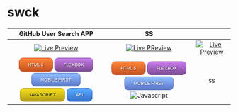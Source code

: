 # swck

| GitHub User Search APP | SS  |  |
|:-:|:-:|:-:|
| [![Live Preview](https://raw.githubusercontent.com/swckd/GitHub-user-search-app/gh-pages/assets/screenshot.jpg)](https://github.com/swckd/GitHub-user-search-app?tab=readme-ov-file) | [![Live PReview](https://raw.githubusercontent.com/swckd/TOP-Foundations-LandingPage/main/assets/images/descarga.png)](https://swckd.github.io/TOP-Foundations-LandingPage/) | [![Live Preview](https://raw.githubusercontent.com/swckd/TOP-Rock-Paper-Scissors/main/assets/images/screenshot.png)](https://github.com/swckd/TOP-Rock-Paper-Scissors/tree/main) | ss |
| <picture><img alt="HTML 5" src="https://raw.githubusercontent.com/swckd/swckd/main/assets/img/HTML5.png"></picture><picture>  <img alt="Flexbox" src="https://raw.githubusercontent.com/swckd/swckd/main/assets/img/FLEXBOX.png"></picture><picture>  <img alt="Mobile First" src="https://raw.githubusercontent.com/swckd/swckd/main/assets/img/MOBILE%20FIRST.png"></picture><picture>  <img alt="Javascript" src="https://raw.githubusercontent.com/swckd/swckd/main/assets/img/JAVASCRIPT.png"></picture><picture>  <img alt="API" src="https://raw.githubusercontent.com/swckd/swckd/main/assets/img/API.png"></picture> | <picture><img alt="HTML 5" src="https://raw.githubusercontent.com/swckd/swckd/main/assets/img/HTML5.png"></picture><picture>  <img alt="Flexbox" src="https://raw.githubusercontent.com/swckd/swckd/main/assets/img/FLEXBOX.png"></picture><picture>  <img alt="Mobile First" src="https://raw.githubusercontent.com/swckd/swckd/main/assets/img/MOBILE%20FIRST.png"></picture><picture><picture>  <img alt="Javascript" src="https://raw.githubusercontent.com/swckd/swckd/main/assets/img/JAVASCRIPT"></picture><picture> | ss |



